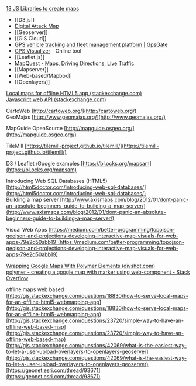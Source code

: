 [13 JS Libraries to create maps](https://www.hongkiat.com/blog/javascript-libraries-for-interactive-maps/)  

- [[D3.js]]
- [Digital Attack Map](https://www.digitalattackmap.com/#anim=1&color=0&country=ALL&list=0&time=15999&view=map)
- [[Geoserver]]
- [[GIS Cloud]]
- [GPS vehicle tracking and fleet management platform | GpsGate](https://gpsgate.com/)
- [GPS Visualizer](https://www.gpsvisualizer.com/) - Online tool
- [[Leaflet.js]]
- [MapQuest - Maps, Driving Directions, Live Traffic](https://www.mapquest.com/)
- [[Mapserver]]
- [[Web-based/Mapbox]]
- [[Openlayers]]
  
[Local maps for offline HTML5 app (stackexchange.com)](https://gis.stackexchange.com/questions/18830/how-to-serve-local-maps-for-an-offline-html5-webmapping-app)  
[Javascript web API (stackexchange.com)](https://gis.stackexchange.com/questions/8897/what-is-a-good-javascript-web-api-preferably-open-for-building-web-maps-that-r?rq=1)


  
CartoWeb [http://cartoweb.org/](http://cartoweb.org/)  
GeoMajas [http://www.geomajas.org/](http://www.geomajas.org/)  
  
MapGuide OpenSource [http://mapguide.osgeo.org/](http://mapguide.osgeo.org/)  


TileMill [https://tilemill-project.github.io/tilemill/](https://tilemill-project.github.io/tilemill/)  
  
D3 / Leaflet /Google examples [https://bl.ocks.org/mapsam](https://bl.ocks.org/mapsam)  
  
Introducing Web SQL Databases (HTML5) [http://html5doctor.com/introducing-web-sql-databases/](http://html5doctor.com/introducing-web-sql-databases/)  
Building a map server [http://www.axismaps.com/blog/2012/01/dont-panic-an-absolute-beginners-guide-to-building-a-map-server/](http://www.axismaps.com/blog/2012/01/dont-panic-an-absolute-beginners-guide-to-building-a-map-server/)  
  
Visual Web Apps [https://medium.com/better-programming/topojson-geojson-and-projections-developing-interactive-map-visuals-for-web-apps-79e2d50abb19](https://medium.com/better-programming/topojson-geojson-and-projections-developing-interactive-map-visuals-for-web-apps-79e2d50abb19)  
  
[Wrapping Google Maps With Polymer Elements (divshot.com)](https://divshot.com/blog/web-components/wrapping-google-maps-with-polymer-elements/)  
[polymer - creating a google map with marker using web-component - Stack Overflow](https://stackoverflow.com/questions/25129515/creating-a-google-map-with-marker-using-web-component)  
  
offline maps web based  
[http://gis.stackexchange.com/questions/18830/how-to-serve-local-maps-for-an-offline-html5-webmapping-app](http://gis.stackexchange.com/questions/18830/how-to-serve-local-maps-for-an-offline-html5-webmapping-app)  
[http://gis.stackexchange.com/questions/23720/simple-way-to-have-an-offline-web-based-map](http://gis.stackexchange.com/questions/23720/simple-way-to-have-an-offline-web-based-map)  
[http://gis.stackexchange.com/questions/42069/what-is-the-easiest-way-to-let-a-user-upload-overlayers-to-openlayers-geoserver](http://gis.stackexchange.com/questions/42069/what-is-the-easiest-way-to-let-a-user-upload-overlayers-to-openlayers-geoserver)  
[https://geonet.esri.com/thread/93671](https://geonet.esri.com/thread/93671)  
  
